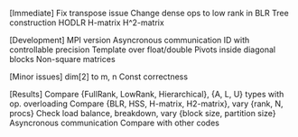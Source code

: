[Immediate]
Fix transpose issue
Change dense ops to low rank in BLR
Tree construction
HODLR
H-matrix
H^2-matrix

[Development]
MPI version
Asyncronous communication
ID with controllable precision
Template over float/double
Pivots inside diagonal blocks
Non-square matrices

[Minor issues]
dim[2] to m, n
Const correctness

[Results]
Compare {FullRank, LowRank, Hierarchical}, {A, L, U} types with op. overloading
Compare {BLR, HSS, H-matrix, H2-matrix}, vary {rank, N, procs}
Check load balance, breakdown, vary {block size, partition size}
Asyncronous communication
Compare with other codes